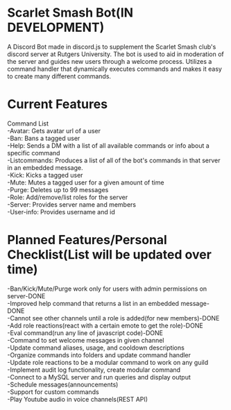 # Scarlet Smash Bot(IN DEVELOPMENT)
A Discord Bot made in discord.js to supplement the Scarlet Smash club's discord server at Rutgers University. The bot is used to aid in moderation of the server and guides new users through a welcome process. Utilizes a command handler that dynamically executes commands and makes it easy to create many different commands.  

# Current Features<br /> 
Command List<br /> 
-Avatar: Gets avatar url of a user<br />
-Ban: Bans a tagged user<br />
-Help: Sends a DM with a list of all available commands or info about a specific command<br />
-Listcommands: Produces a list of all of the bot's commands in that server in an embedded message.<br />
-Kick: Kicks a tagged user<br />
-Mute: Mutes a tagged user for a given amount of time<br />
-Purge: Deletes up to 99 messages<br />
-Role: Add/remove/list roles for the server<br />
-Server: Provides server name and members<br />
-User-info: Provides username and id<br />

# Planned Features/Personal Checklist(List will be updated over time)<br /> 
-Ban/Kick/Mute/Purge work only for users with admin permissions on server-DONE<br />
-Improved help command that returns a list in an embedded message-DONE<br />
-Cannot see other channels until a role is added(for new members)-DONE<br />
-Add role reactions(react with a certain emote to get the role)-DONE<br />
-Eval command(run any line of javascript code)-DONE<br />
-Command to set welcome messages in given channel<br />
-Update command aliases, usage, and cooldown descriptions<br />
-Organize commands into folders and update command handler<br />
-Update role reactions to be a modular command to work on any guild<br />
-Implement audit log functionality, create modular command<br />
-Connect to a MySQL server and run queries and display output<br />
-Schedule messages(announcements)<br />
-Support for custom commands<br />
-Play Youtube audio in voice channels(REST API)<br />



